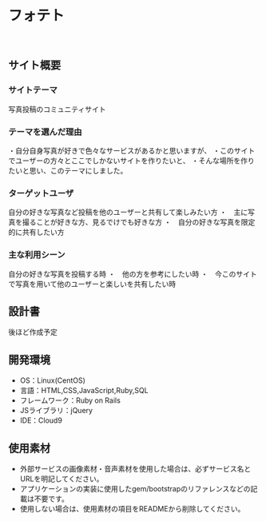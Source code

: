# フォテト
​
## サイト概要
### サイトテーマ
写真投稿のコミュニティサイト
​
### テーマを選んだ理由
・自分自身写真が好きで色々なサービスがあるかと思いますが、
・このサイトでユーザーの方々とここでしかないサイトを作りたいと、
・そんな場所を作りたいと思い、このテーマにしました。
​
### ターゲットユーザ
自分の好きな写真など投稿を他のユーザーと共有して楽しみたい方
・　主に写真を撮ることが好きな方、見るでけでも好きな方
・　自分の好きな写真を限定的に共有したい方
​
### 主な利用シーン
自分の好きな写真を投稿する時
​・　他の方を参考にしたい時
 ・　今このサイトで写真を用いて他のユーザーと楽しいを共有したい時
## 設計書
後ほど作成予定
​
## 開発環境
- OS：Linux(CentOS)
- 言語：HTML,CSS,JavaScript,Ruby,SQL
- フレームワーク：Ruby on Rails
- JSライブラリ：jQuery
- IDE：Cloud9
​
## 使用素材
- 外部サービスの画像素材・音声素材を使用した場合は、必ずサービス名とURLを明記してください。
- アプリケーションの実装に使用したgem/bootstrapのリファレンスなどの記載は不要です。
- 使用しない場合は、使用素材の項目をREADMEから削除してください。